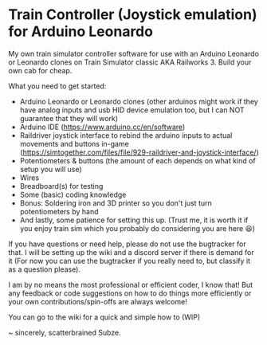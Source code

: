 # Train Controller (Joystick emulation) for Arduino Leonardo
My own train simulator controller software for use with an Arduino Leonardo or Leonardo clones on Train Simulator classic AKA Railworks 3. Build your own cab for cheap.

What you need to get started:
- Arduino Leonardo or Leonardo clones (other arduinos might work if they have analog inputs and usb HID device emulation too, but I can NOT guarantee that they will work)
- Arduino IDE (https://www.arduino.cc/en/software)
- Raildriver joystick interface to rebind the arduino inputs to actual movements and buttons in-game (https://simtogether.com/files/file/929-raildriver-and-joystick-interface/)
- Potentiometers & buttons (the amount of each depends on what kind of setup you will use)
- Wires
- Breadboard(s) for testing
- Some (basic) coding knowledge
- Bonus: Soldering iron and 3D printer so you don't just turn potentiometers by hand
- And lastly, some patience for setting this up. (Trust me, it is worth it if you enjoy train sim which you probably do considering you are here 😆)

If you have questions or need help, please do not use the bugtracker for that. I will be setting up the wiki and a discord server if there is demand for it (For now you can use the bugtracker if you really need to, but classify it as a question please).

I am by no means the most professional or efficient coder, I know that! But any feedback or code suggestions on how to do things more efficiently or your own contributions/spin-offs are always welcome!

You can go to the wiki for a quick and simple how to (WIP)


~ sincerely, scatterbrained Subze.
